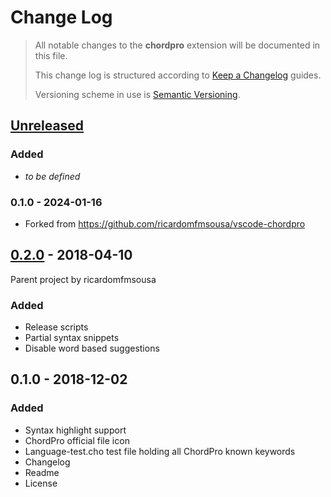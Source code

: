 # Change Log

> All notable changes to the **chordpro** extension will be documented in this file.
>
> This change log is structured according to [Keep a Changelog](https://keepachangelog.com/en/1.0.0/) guides.
>
> Versioning scheme in use is [Semantic Versioning](https://semver.org/spec/v2.0.0.html).

 ## [Unreleased]

### Added

- _to be defined_

### 0.1.0 - 2024-01-16

- Forked from https://github.com/ricardomfmsousa/vscode-chordpro


## [0.2.0] - 2018-04-10
Parent project by ricardomfmsousa

### Added

- Release scripts
- Partial syntax snippets
- Disable word based suggestions

## 0.1.0 - 2018-12-02

### Added

- Syntax highlight support
- ChordPro official file icon
- Language-test.cho test file holding all ChordPro known keywords
- Changelog
- Readme
- License

[unreleased]: https://github.com/mlos100/vscode-chordpro/compare/0.1.0...HEAD
[0.2.0]: https://github.com/ricardomfmsousa/vscode-chordpro/compare/0.1.0...0.2.0
